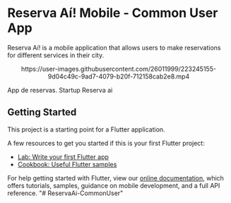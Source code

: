 # Reserva Aí! Mobile - Common User App

Reserva Aí! is a mobile application that allows users to make reservations for different services in their city.


<div align="center">
  https://user-images.githubusercontent.com/26011999/223245155-9d04c49c-9ad7-4079-b20f-712158cab2e8.mp4
</div>

App de reservas. Startup Reserva ai

## Getting Started

This project is a starting point for a Flutter application.

A few resources to get you started if this is your first Flutter project:

- [Lab: Write your first Flutter app](https://flutter.dev/docs/get-started/codelab)
- [Cookbook: Useful Flutter samples](https://flutter.dev/docs/cookbook)

For help getting started with Flutter, view our
[online documentation](https://flutter.dev/docs), which offers tutorials,
samples, guidance on mobile development, and a full API reference.
"# ReservaAi-CommonUser" 






